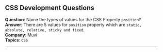 ## CSS Development Questions

**Question**: Name the types of values for the CSS Property `position`?<br/>
**Answer**: There are 5 values for `position` property which are `static, absolute, relative, sticky and fixed`.<br/>
**Company**: Muvi <br/>
**Topics**: `CSS`

---
